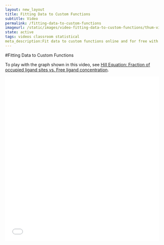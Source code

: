 ```yaml
---
layout: new_layout
title: Fitting Data to Custom Functions
subtitle: Video
permalink: /fitting-data-to-custom-functions
imageurl: /static/images/video-fitting-data-to-custom-functions/thum-video-fitting-data-to-custom-functions.png
state: active
tags: videos classroom statistical
meta_description:Fit data to custom functions online and for free with Plotly
---
```


#Fitting Data to Custom Functions

To play with the graph shown in this video, see [Hill Equation: Fraction of occupied ligand sites vs. Free ligand concentration](https://plot.ly/2503/~chris/).

<div>
<iframe src="//player.vimeo.com/video/102278229" width="100%" height="540" frameborder="0" allowfullscreen="allowfullscreen" style="max-width: 100% !important; max-height: auto!important;"></iframe>
</div>
